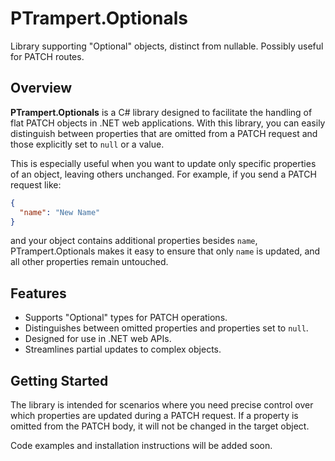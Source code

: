 # PTrampert.Optionals

Library supporting "Optional" objects, distinct from nullable. Possibly useful for PATCH routes.

## Overview

**PTrampert.Optionals** is a C# library designed to facilitate the handling of flat PATCH objects in .NET web applications. With this library, you can easily distinguish between properties that are omitted from a PATCH request and those explicitly set to `null` or a value.

This is especially useful when you want to update only specific properties of an object, leaving others unchanged. For example, if you send a PATCH request like:

```json
{
  "name": "New Name"
}
```

and your object contains additional properties besides `name`, PTrampert.Optionals makes it easy to ensure that only `name` is updated, and all other properties remain untouched.

## Features

- Supports "Optional" types for PATCH operations.
- Distinguishes between omitted properties and properties set to `null`.
- Designed for use in .NET web APIs.
- Streamlines partial updates to complex objects.

## Getting Started

The library is intended for scenarios where you need precise control over which properties are updated during a PATCH request. If a property is omitted from the PATCH body, it will not be changed in the target object.

Code examples and installation instructions will be added soon.
